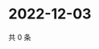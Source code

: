 # 2022-12-03

共 0 条

<!-- BEGIN WEIBO -->
<!-- 最后更新时间 Sat Dec 03 2022 23:13:37 GMT+0800 (China Standard Time) -->

<!-- END WEIBO -->
